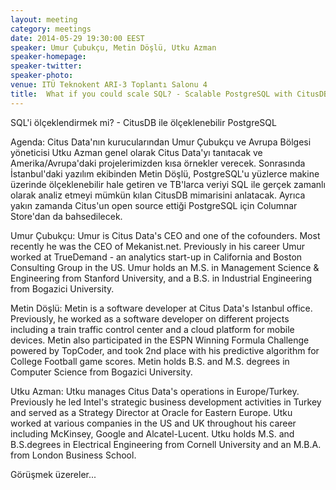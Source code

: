```yaml
---
layout: meeting
category: meetings
date: 2014-05-29 19:30:00 EEST
speaker: Umur Çubukçu, Metin Döşlü, Utku Azman
speaker-homepage: 
speaker-twitter: 
speaker-photo: 
venue: ITÜ Teknokent ARI-3 Toplantı Salonu 4
title:  What if you could scale SQL? - Scalable PostgreSQL with CitusDB
---
```


SQL'i ölçeklendirmek mi? - CitusDB ile ölçeklenebilir PostgreSQL

Agenda:
Citus Data'nın kurucularından Umur Çubukçu ve Avrupa Bölgesi yöneticisi Utku Azman genel olarak Citus Data'yı tanıtacak ve Amerika/Avrupa'daki projelerimizden kısa örnekler verecek. Sonrasında İstanbul'daki yazılım ekibinden Metin Döşlü, PostgreSQL'u yüzlerce makine üzerinde ölçeklenebilir hale getiren ve TB'larca veriyi SQL ile gerçek zamanlı olarak analiz etmeyi mümkün kılan CitusDB mimarisini anlatacak. Ayrıca yakın zamanda Citus'un open source ettiği PostgreSQL için Columnar Store'dan da bahsedilecek.  

Umur Çubukçu:
Umur is Citus Data's CEO and one of the cofounders. Most recently he was the CEO of Mekanist.net. Previously in his career Umur worked at TrueDemand - an analytics start-up in California and Boston Consulting Group in the US. Umur holds an M.S. in Management Science & Engineering from Stanford University, and a B.S. in Industrial Engineering from Bogazici University.

Metin Döşlü:
Metin is a software developer at Citus Data's Istanbul office. Previously, he worked as a software developer on different projects including a train traffic control center and a cloud platform for mobile devices. Metin also participated in the ESPN Winning Formula Challenge powered by TopCoder, and took 2nd place with his predictive algorithm for College Football game scores. Metin holds B.S. and M.S. degrees in Computer Science from Bogazici University.

Utku Azman:
Utku manages Citus Data's operations in Europe/Turkey. Previously he led Intel's strategic business development activities in Turkey and served as a Strategy Director at Oracle for Eastern Europe. Utku worked at various companies in the US and UK throughout his career including McKinsey, Google and Alcatel-Lucent. Utku holds M.S. and B.S.degrees in Electrical Engineering from Cornell University and an M.B.A. from London Business School.

Görüşmek üzereler...
